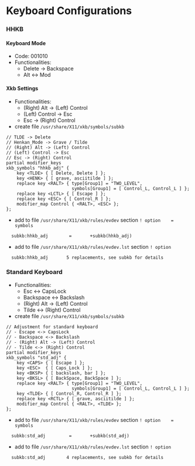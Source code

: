 # Keyboard Configurations

### HHKB

#### Keyboard Mode
- Code: 001010
- Functionalities:
  - Delete -> Backspace
  - Alt <-> Mod

#### Xkb Settings
- Functionalities:
  - (Right) Alt -> (Left) Control
  - (Left) Control -> Esc
  - Esc -> (Right) Control
- create file `/usr/share/X11/xkb/symbols/subkb`
```
// TLDE -> Delete
// Henkan_Mode -> Grave / Tilde
// (Right) Alt -> (Left) Control
// (Left) Control -> Esc
// Esc -> (Right) Control
partial modifier_keys
xkb_symbols "hhkb_adj" {
    key <TLDE> { [ Delete, Delete ] };
    key <HENK> { [ grave, asciitilde ] };
    replace key <RALT> { type[Group1] = "TWO_LEVEL",
                         symbols[Group1] = [ Control_L, Control_L ] };
    replace key <LCTL> { [ Escape ] };
    replace key <ESC> { [ Control_R ] };
    modifier_map Control { <RALT>, <ESC> };
};
```
- add to file `/usr/share/X11/xkb/rules/evdev` section `! option    =   symbols`
```
  subkb:hhkb_adj        =       +subkb(hhkb_adj)
```
- add to file `/usr/share/X11/xkb/rules/evdev.lst` section `! option`
```
  subkb:hhkb_adj       5 replacements, see subkb for details
```

### Standard Keyboard
- Functionalities:
  - Esc <-> CapsLock
  - Backspace <-> Backslash
  - (Right) Alt -> (Left) Control
  - Tilde <-> (Right) Control
- create file `/usr/share/X11/xkb/symbols/subkb`
```
// Adjustment for standard keyboard
// - Escape <-> CapsLock
// - Backspace <-> Backslash
// - (Right) Alt -> (Left) Control
// - Tilde <-> (Right) Control
partial modifier_keys
xkb_symbols "std_adj" {
    key <CAPS> { [ Escape ] };
    key <ESC>  { [ Caps_Lock ] };
    key <BKSP> { [ backslash, bar ] };
    key <BKSL> { [ BackSpace, BackSpace ] };
    replace key <RALT> { type[Group1] = "TWO_LEVEL",
                         symbols[Group1] = [ Control_L, Control_L ] };
    key <TLDE> { [ Control_R, Control_R ] };
    replace key <RCTL> { [ grave, asciitilde ] };
    modifier_map Control { <RALT>, <TLDE> };
};
```
- add to file `/usr/share/X11/xkb/rules/evdev` section `! option    =   symbols`
```
  subkb:std_adj         =       +subkb(std_adj)
```
- add to file `/usr/share/X11/xkb/rules/evdev.lst` section `! option`
```
  subkb:std_adj        4 replacements, see subkb for details
```
